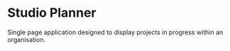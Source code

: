 # Studio Planner
Single page application designed to display projects in progress within an organisation.